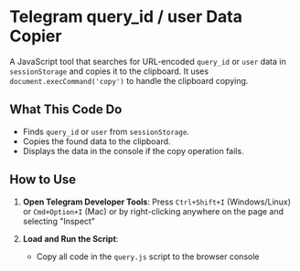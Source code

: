 # Telegram query_id / user Data Copier

A JavaScript tool that searches for URL-encoded `query_id` or `user` data in `sessionStorage` and copies it to the clipboard. It uses `document.execCommand('copy')` to handle the clipboard copying.

## What This Code Do

- Finds `query_id` or `user` from `sessionStorage`.
- Copies the found data to the clipboard.
- Displays the data in the console if the copy operation fails.

## How to Use

1. **Open Telegram Developer Tools**:
   Press `Ctrl+Shift+I` (Windows/Linux) or `Cmd+Option+I` (Mac) or by right-clicking anywhere on the page and selecting "Inspect" 

2. **Load and Run the Script**:
   - Copy all code in the `query.js` script to the browser console 
   
